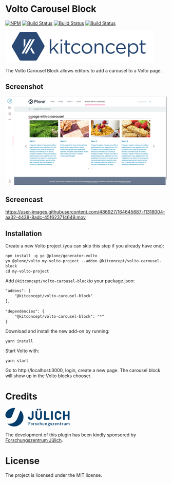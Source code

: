 # Volto Carousel Block

[![NPM](https://img.shields.io/npm/v/@kitconcept/volto-carousel-block.svg)](https://www.npmjs.com/package/@kitconcept/volto-carousel-block)
[![Build Status](https://github.com/kitconcept/volto-carousel-block/actions/workflows/code.yml/badge.svg)](https://github.com/kitconcept/volto-carousel-block/actions)
[![Build Status](https://github.com/kitconcept/volto-carousel-block/actions/workflows/unit.yml/badge.svg)](https://github.com/kitconcept/volto-carousel-block/actions)
[![Build Status](https://github.com/kitconcept/volto-carousel-block/actions/workflows/acceptance.yml/badge.svg)](https://github.com/kitconcept/volto-carousel-block/actions)

![kitconcept GmbH](https://github.com/kitconcept/volto-blocks/raw/master/kitconcept.png)

The Volto Carousel Block allows editors to add a carousel to a Volto page.

## Screenshot

![Carousel-Block](https://github.com/kitconcept/volto-carousel-block/raw/master/screenshot.png)

## Screencast

https://user-images.githubusercontent.com/486927/164645687-f1318004-aa32-4438-8adc-45f623714649.mov

## Installation

Create a new Volto project (you can skip this step if you already have one):

```
npm install -g yo @plone/generator-volto
yo @plone/volto my-volto-project --addon @kitconcept/volto-carousel-block
cd my-volto-project
```

Add `@kitconcept/volto-carousel-block`to your package.json:

```
"addons": [
    "@kitconcept/volto-carousel-block"
],

"dependencies": {
    "@kitconcept/volto-carousel-block": "*"
}
```

Download and install the new add-on by running:

```
yarn install
```

Start Volto with:

```
yarn start
```

Go to http://localhost:3000, login, create a new page. The carousel block will show up in the Volto blocks chooser.

# Credits

<img alt="Forschungszentrum Jülich" src="https://github.com/kitconcept/volto-blocks/raw/master/fz-juelich.svg" width="200px" />

The development of this plugin has been kindly sponsored by [Forschungszentrum Jülich](https://fz-juelich.de).

# License

The project is licensed under the MIT license.
